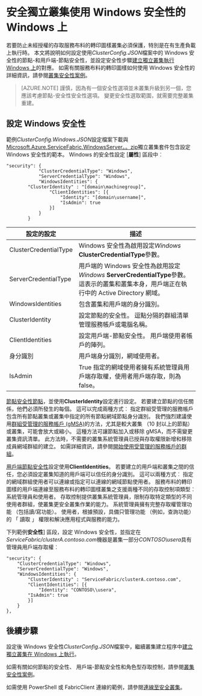 <properties
   pageTitle="安全叢集使用 Windows 安全性的 Windows 上執行 |Microsoft Azure"
   description="瞭解如何設定在獨立叢集上使用 Windows 安全性的 Windows 上執行的節點-和用戶端-節點安全性。"
   services="service-fabric"
   documentationCenter=".net"
   authors="rwike77"
   manager="timlt"
   editor=""/>

<tags
   ms.service="service-fabric"
   ms.devlang="dotnet"
   ms.topic="article"
   ms.tgt_pltfrm="NA"
   ms.workload="NA"
   ms.date="08/25/2016"
   ms.author="ryanwi"/>


# <a name="secure-a-standalone-cluster-on-windows-using-windows-security"></a>安全獨立叢集使用 Windows 安全性的 Windows 上

若要防止未經授權的存取服務布料的轉印圖樣叢集必須保護，特別是在有生產負載上執行時。 本文將說明如何設定使用*ClusterConfig.JSON*檔案中的 Windows 安全性的節點-和用戶端-節點安全性，並設定安全性步驟[建立獨立叢集執行 Windows 上](service-fabric-cluster-creation-for-windows-server.md)的對應。 如需有關服務布料的轉印圖樣如何使用 Windows 安全性的詳細資訊，請參閱[叢集安全性案例](service-fabric-cluster-security.md)。

>[AZURE.NOTE]
謹慎，因為有一個安全性選項並未叢集升級到另一個，您應該考慮節點-安全性安全性選項。 變更安全性選取範圍，就需要完整叢集重建。

## <a name="configure-windows-security"></a>設定 Windows 安全性
範例*ClusterConfig.Windows.JSON*設定檔案下載與[Microsoft.Azure.ServiceFabric.WindowsServer。<version>。zip](http://go.microsoft.com/fwlink/?LinkId=730690)獨立叢集套件包含設定 Windows 安全性的範本。  Windows 的安全性設定 [**屬性**] 區段中︰

```
"security": {
            "ClusterCredentialType": "Windows",
            "ServerCredentialType": "Windows",
            "WindowsIdentities": {
        "ClusterIdentity" : "[domain\machinegroup]",
                "ClientIdentities": [{
                    "Identity": "[domain\username]",
                    "IsAdmin": true
                }]
            }
        }
```

|**設定的設定**|**描述**|
|-----------------------|--------------------------|
|ClusterCredentialType|Windows 安全性為啟用設定*Windows* **ClusterCredentialType**參數。|
|ServerCredentialType|用戶端的 Windows 安全性為啟用設定*Windows* **ServerCredentialType**參數。 這表示的叢集和叢集本身，用戶端正在執行中的 Active Directory 網域。|
|WindowsIdentities|包含叢集和用戶端的身分識別。|
|ClusterIdentity|設定節點的安全性。 逗點分隔的群組清單管理服務帳戶或電腦名稱。|
|ClientIdentities|設定用戶端-節點安全性。 用戶端使用者帳戶的陣列。|
|身分識別|用戶端身分識別，網域使用者。|
|IsAdmin|True 指定的網域使用者擁有系統管理員用戶端存取權，使用者用戶端存取，則為 false。|

[節點安全性節點](service-fabric-cluster-security.md#node-to-node-security)，並使用**ClusterIdentity**設定進行設定。 若要建立節點的信任關係，他們必須所發生的每個。 這可以完成兩種方式︰ 指定群組受管理的服務帳戶包含所有節點叢集或叢集中指定的所有節點網域節點身分識別。 我們強烈建議使用[群組受管理的服務帳戶 (gMSA)](https://technet.microsoft.com/library/hh831782.aspx)的方法，尤其是較大叢集 （10 封以上的節點） 或叢集，可能會放大或縮小。
這種方法可讓節點加入或移除 gMSA，而不需變更叢集資訊清單。 此方法時，不需要的叢集系統管理員已授與存取權限新增和移除成員網域群組的建立。 如需詳細資訊，請參閱[開始使用受管理的服務帳戶的群組](http://technet.microsoft.com/library/jj128431.aspx)。

[用戶端節點安全性](service-fabric-cluster-security.md#client-to-node-security)設定使用**ClientIdentities**。 若要建立的用戶端和叢集之間的信任，您必須設定叢集知道的用戶端可以信任的身分識別。 這可以兩種方式︰ 指定的網域群組使用者可以連線或指定可以連線的網域節點使用者。 服務布料的轉印圖樣的用戶端連線至服務布料的轉印圖樣叢集之支援兩種不同的存取控制項類型︰ 系統管理員和使用者。 存取控制提供叢集系統管理員，限制存取特定類型的不同使用者群組，使叢集更安全叢集作業的能力。  系統管理員擁有完整存取權管理功能 （包括讀/寫功能）。 使用者，根據預設，具備只管理功能 （例如，查詢功能） 的 「 讀取 」 權限和解決應用程式與服務的能力。

下列範例**安全性**] 區段，設定 Windows 安全性，並指定在*ServiceFabric/clusterA.contoso.com*機器是叢集一部分*CONTOSO\usera*具有管理員用戶端存取權︰

```
"security": {
    "ClusterCredentialType": "Windows",
    "ServerCredentialType": "Windows",
    "WindowsIdentities": {
        "ClusterIdentity" : "ServiceFabric/clusterA.contoso.com",
        "ClientIdentities": [{
            "Identity": "CONTOSO\\usera",
        "IsAdmin": true
        }]
    }
},
```

## <a name="next-steps"></a>後續步驟

設定後 Windows 安全性*ClusterConfig.JSON*檔案中，繼續叢集建立程序中[建立獨立叢集在 Windows 上執行](service-fabric-cluster-creation-for-windows-server.md)。

如需有關如何節點的安全性、 用戶端-節點安全性和角色型存取控制，請參閱[叢集安全性案例](service-fabric-cluster-security.md)。

如需使用 PowerShell 或 FabricClient 連線的範例，請參閱[連線至安全叢集](service-fabric-connect-to-secure-cluster.md)。
